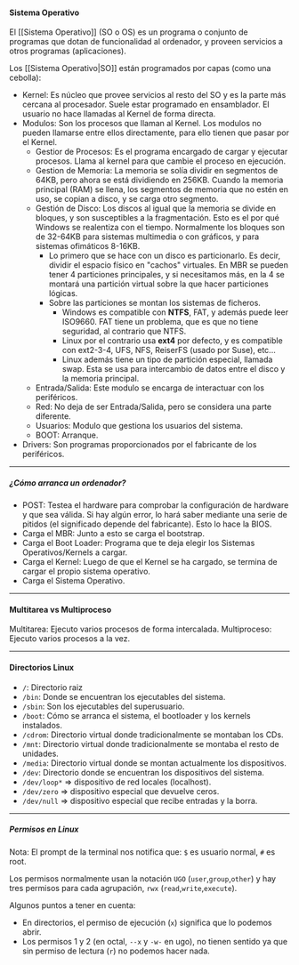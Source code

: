 #### Sistema Operativo
El [[Sistema Operativo]] (SO o OS) es un programa o conjunto de programas que dotan de funcionalidad al ordenador, y proveen servicios a otros programas (aplicaciones).

Los [[Sistema Operativo|SO]] están programados por capas (como una cebolla):
- Kernel: Es núcleo que provee servicios al resto del SO y es la parte más cercana al procesador. Suele estar programado en ensamblador. El usuario no hace llamadas al Kernel de forma directa.
- Modulos: Son los procesos que llaman al Kernel. Los modulos no pueden llamarse entre ellos directamente, para ello tienen que pasar por el Kernel. 
	- Gestior de Procesos: Es el programa encargado de cargar y ejecutar procesos. Llama al kernel para que cambie el proceso en ejecución.
	- Gestion de Memoria: La memoria se solía dividir en segmentos de 64KB, pero ahora se está dividiendo en 256KB. Cuando la memoria principal (RAM) se llena, los segmentos de memoria que no estén en uso, se copian a disco, y se carga otro segmento.
	- Gestión de Disco: Los discos al igual que la memoria se divide en bloques, y son susceptibles a la fragmentación. Esto es el por qué Windows se realentiza con el tiempo. Normalmente los bloques son de 32-64KB para sistemas multimedia o con gráficos, y para sistemas ofimáticos 8-16KB.
		- Lo primero que se hace con un disco es particionarlo. Es decir, dividir el espacio físico en "cachos" virtuales. En MBR se pueden tener 4 particiones principales, y si necesitamos más, en la 4 se montará una partición virtual sobre la que hacer particiones lógicas.
		- Sobre las particiones se montan los sistemas de ficheros. 
			- Windows es compatible con __NTFS__, FAT, y además puede leer ISO9660. FAT tiene un problema, que es que no tiene seguridad, al contrario que NTFS. 
			- Linux por el contrario usa __ext4__ por defecto, y es compatible con ext2-3-4, UFS, NFS, ReiserFS (usado por Suse), etc...
			- Linux además tiene un tipo de partición especial, llamada swap. Esta se usa para intercambio de datos entre el disco y la memoria principal.
	- Entrada/Salida: Este modulo se encarga de interactuar con los periféricos.
	- Red: No deja de ser Entrada/Salida, pero se considera una parte diferente.
	- Usuarios: Modulo que gestiona los usuarios del sistema.
	- BOOT: Arranque.
- Drivers: Son programas proporcionados por el fabricante de los periféricos.
___
##### ¿Cómo arranca un ordenador?
- POST: Testea el hardware para comprobar la configuración de hardware y que sea válida. Si hay algún error, lo hará saber mediante una serie de pitidos (el significado depende del fabricante). Esto lo hace la BIOS.
- Carga el MBR: Junto a esto se carga el bootstrap.
- Carga el Boot Loader: Programa que te deja elegir los Sistemas Operativos/Kernels a cargar.
- Carga el Kernel: Luego de que el Kernel se ha cargado, se termina de cargar el propio sistema operativo.
- Carga el Sistema Operativo.
___
#### Multitarea vs Multiproceso
Multitarea: Ejecuto varios procesos de forma intercalada.
Multiproceso: Ejecuto varios procesos a la vez.
___
#### Directorios Linux
- `/`: Directorio raiz
- `/bin`: Donde se encuentran los ejecutables del sistema.
- `/sbin`: Son los ejecutables del superusuario.
- `/boot`: Cómo se arranca el sistema, el bootloader y los kernels instalados.
- `/cdrom`: Directorio virtual donde tradicionalmente se montaban los CDs.
- `/mnt`: Directorio virtual donde tradicionalmente se montaba el resto de unidades.
- `/media`: Directorio virtual donde se montan actualmente los dispositivos.
- `/dev`: Directorio donde se encuentran los dispositivos del sistema.
- `/dev/loop*` => dispositivo de red locales (localhost).
- `/dev/zero` => dispositivo especial que devuelve ceros.
- `/dev/null` => dispositivo especial que recibe entradas y la borra.
___
##### Permisos en Linux
Nota: El prompt de la terminal nos notifica que: `$` es usuario normal, `#` es root.

Los permisos normalmente usan la notación `UGO` (`user`,`group`,`other`) y hay tres  permisos para cada agrupación, `rwx` (`read`,`write`,`execute`).

Algunos puntos a tener en cuenta:
- En directorios, el permiso de ejecución (`x`) significa que lo podemos abrir.
- Los permisos 1 y 2 (en octal, `--x` y `-w-` en ugo), no tienen sentido ya que sin permiso de lectura (`r`) no podemos hacer nada.
